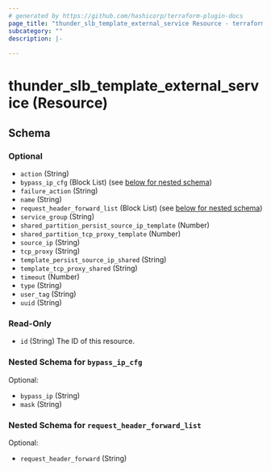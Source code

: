 ```yaml
---
# generated by https://github.com/hashicorp/terraform-plugin-docs
page_title: "thunder_slb_template_external_service Resource - terraform-provider-thunder"
subcategory: ""
description: |-
  
---
```


# thunder_slb_template_external_service (Resource)





<!-- schema generated by tfplugindocs -->
## Schema

### Optional

- `action` (String)
- `bypass_ip_cfg` (Block List) (see [below for nested schema](#nestedblock--bypass_ip_cfg))
- `failure_action` (String)
- `name` (String)
- `request_header_forward_list` (Block List) (see [below for nested schema](#nestedblock--request_header_forward_list))
- `service_group` (String)
- `shared_partition_persist_source_ip_template` (Number)
- `shared_partition_tcp_proxy_template` (Number)
- `source_ip` (String)
- `tcp_proxy` (String)
- `template_persist_source_ip_shared` (String)
- `template_tcp_proxy_shared` (String)
- `timeout` (Number)
- `type` (String)
- `user_tag` (String)
- `uuid` (String)

### Read-Only

- `id` (String) The ID of this resource.

<a id="nestedblock--bypass_ip_cfg"></a>
### Nested Schema for `bypass_ip_cfg`

Optional:

- `bypass_ip` (String)
- `mask` (String)


<a id="nestedblock--request_header_forward_list"></a>
### Nested Schema for `request_header_forward_list`

Optional:

- `request_header_forward` (String)



